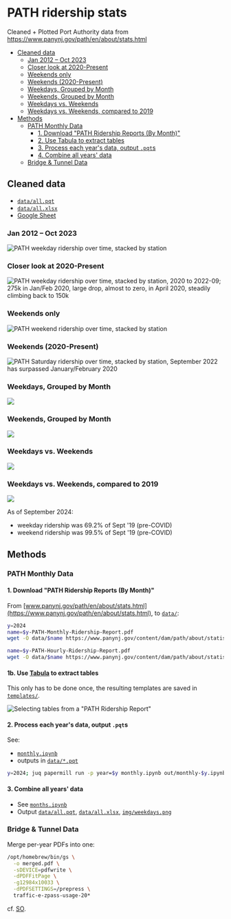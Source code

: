 # PATH ridership stats
Cleaned + Plotted Port Authority data from https://www.panynj.gov/path/en/about/stats.html

- [Cleaned data](#data)
    - [Jan 2012 – Oct 2023](#weekdays)
    - [Closer look at 2020-Present](#weekdays_2020)
    - [Weekends only](#weekends)
    - [Weekends (2020-Present)](#weekdays_2020)
    - [Weekdays, Grouped by Month](#weekday_month_grouped)
    - [Weekends, Grouped by Month](#weekend_month_grouped)
    - [Weekdays vs. Weekends](#week_end_cmp)
    - [Weekdays vs. Weekends, compared to 2019](#week_end_cmp_pct)
- [Methods](#methods)
    - [PATH Monthly Data](#path-data)
        - [1. Download "PATH Ridership Reports (By Month)"](#download-data)
        - [2. Use Tabula to extract tables](#use-tabula)
        - [3. Process each year's data, output `.pqt`s](#process-data)
        - [4. Combine all years' data](#combine-data)
    - [Bridge & Tunnel Data](#bridge_tunnel)

## Cleaned data <a id="data"></a>
- [`data/all.pqt`]
- [`data/all.xlsx`]
- [Google Sheet](https://docs.google.com/spreadsheets/d/1u84kVHEjvqByCu8Jb78D9f7TXbahoOe0/edit)

### Jan 2012 – Oct 2023 <a id="weekdays"></a>
![PATH weekday ridership over time, stacked by station](img/weekdays.png)

### Closer look at 2020-Present <a id="weekdays_2020"></a>
![PATH weekday ridership over time, stacked by station, 2020 to 2022-09; 275k in Jan/Feb 2020, large drop, almost to zero, in April 2020, steadily climbing back to 150k](img/weekdays_2020:.png)

### Weekends only <a id="weekends"></a>
![PATH weekend ridership over time, stacked by station](img/weekends.png)

### Weekends (2020-Present) <a id="weekdays_2020"></a>
![PATH Saturday ridership over time, stacked by station, September 2022 has surpassed January/February 2020](img/weekends_2020:.png)

### Weekdays, Grouped by Month <a id="weekday_month_grouped"></a>
![](img/avg%20weekday_month_grouped.png)

### Weekends, Grouped by Month <a id="weekend_month_grouped"></a>
![](img/avg%20weekend_month_grouped.png)

### Weekdays vs. Weekends <a id="week_end_cmp"></a>
![](img/avg_day_types.png)

### Weekdays vs. Weekends, compared to 2019 <a id="week_end_cmp_pct"></a>
![](img/vs_2019.png)

As of September 2024:
- weekday ridership was 69.2% of Sept '19 (pre-COVID)
- weekend ridership was 99.5% of Sept '19 (pre-COVID)

## Methods <a id="methods"></a>

### PATH Monthly Data <a id="path-data"></a>

#### 1. Download "PATH Ridership Reports (By Month)" <a id="download-data"></a>
From [www.panynj.gov/path/en/about/stats.html](https://www.panynj.gov/path/en/about/stats.html), to [`data/`](data/):

```bash
y=2024
name=$y-PATH-Monthly-Ridership-Report.pdf
wget -O data/$name https://www.panynj.gov/content/dam/path/about/statistics/$name

name=$y-PATH-Hourly-Ridership-Report.pdf
wget -O data/$name https://www.panynj.gov/content/dam/path/about/statistics/$name
```

#### 1b. Use [Tabula] to extract tables <a id="use-tabula"></a>

This only has to be done once, the resulting templates are saved in [`templates/`](templates).

![Selecting tables from a "PATH Ridership Report"](img/tabula-screenshot.png)

#### 2. Process each year's data, output `.pqt`s <a id="process-data"></a>
See:
- [`monthly.ipynb`](monthly.ipynb)
- outputs in [`data/*.pqt`](data/)

```bash
y=2024; juq papermill run -p year=$y monthly.ipynb out/monthly-$y.ipynb
```

#### 3. Combine all years' data <a id="combine-data"></a>
- See [`months.ipynb`](months.ipynb)
- Output [`data/all.pqt`], [`data/all.xlsx`], [`img/weekdays.png`](img/weekdays.png)

### Bridge & Tunnel Data <a id="bridge_tunnel"></a>

Merge per-year PDFs into one:
```bash
/opt/homebrew/bin/gs \
  -o merged.pdf \
  -sDEVICE=pdfwrite \
  -dPDFFitPage \
  -g12984x10033 \
  -dPDFSETTINGS=/prepress \ 
  traffic-e-zpass-usage-20*
```
cf. [SO](https://stackoverflow.com/a/28455147/544236).


[`data/all.pqt`]: data/all.pqt
[`data/all.xlsx`]: data/all.xlsx
[Tabula]: https://tabula.technology/
